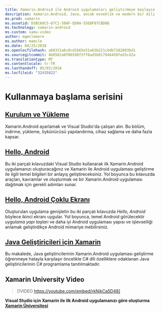 ```yaml
---
title: Xamarin.Android ile Android uygulamaları geliştirmeye başlayın
description: Xamarin.Android, Java, ancak esneklik ve modern bir dili (C#) şıklık, .NET temel sınıf kitaplığı (BCL) ve birinci sınıf bir IDE (gücünü ile olduğu gibi aynı kullanıcı Arabirimi denetimlerini kullanarak yerel Android uygulamaları oluşturmak mümkün kılar Visual Studio) parmaklarınızın ucunda. Bu seri Xamarin.Android geliştirme ile ilgili temel bilgiler sunar. İşlem, Kurulum ve yükleme ilk uygulamanızı oluşturma için alır.
ms.prod: xamarin
ms.assetid: D3BC68C5-87C1-50AF-ED0A-55EBF07CBD8B
ms.technology: xamarin-android
ms.custom: xamu-video
author: mgmclemore
ms.author: mamcle
ms.date: 04/25/2018
ms.openlocfilehash: a60331a6c8cd1b65e51a63b221cbdb7182803bd1
ms.sourcegitcommit: 4b0582a0f06598f3ff8ad5b817946459fed3c42a
ms.translationtype: MT
ms.contentlocale: tr-TR
ms.lasthandoff: 05/03/2018
ms.locfileid: "32435822"
---
```

# <a name="getting-started-series"></a>Kullanmaya başlama serisini

##  <a name="setup-and-installationandroidget-startedinstallationindexmd"></a>[Kurulum ve Yükleme](~/android/get-started/installation/index.md)

Xamarin.Android ayarlamak ve Visual Studio'da çalışan alın. Bu bölüm, indirme, yükleme, öykünücüsü yapılandırma, cihaz sağlama ve daha fazla kapsar.


##  <a name="hello-androidandroidget-startedhello-androidindexmd"></a>[Hello, Android](~/android/get-started/hello-android/index.md)

Bu iki parçalı kılavuzdaki Visual Studio kullanarak ilk Xamarin.Android uygulamanızı oluşturacağınız ve Xamarin ile Android uygulaması geliştirme ile ilgili temel bilgileri bir anlayış geliştireceksiniz.
Yol boyunca bu kılavuzda araçları, kavramlar ve oluşturmak ve bir Xamarin.Android uygulaması dağıtmak için gerekli adımları sunar.


##  <a name="hello-android-multiscreenandroidget-startedhello-android-multiscreenindexmd"></a>[Hello, Android Çoklu Ekranı](~/android/get-started/hello-android-multiscreen/index.md)

Oluşturulan uygulama genişletin bu iki parçalı kılavuzda _Hello, Android_ böylece ikinci ekranı uygular. Yol boyunca, temel Android görülecektir *uygulama yapı taşları* ve daha iyi Android uygulaması yapısı ve işlevselliği anlamak geliştirdikçe Android mimariye inebilirsiniz.


##  <a name="xamarin-for-java-developersandroidget-startedjava-developersmd"></a>[Java Geliştiricileri için Xamarin](~/android/get-started/java-developers.md)

Bu makalede, Java geliştiricilerinin Xamarin.Android uygulaması geliştirme öğrenmeye hatayla karşılaşır öncelikle C# dili özelliklere odaklanan Java geliştiricilerinin C# programlama tanıtılmaktadır.

## <a name="xamarin-university-video"></a>Xamarin University Video

> [!VIDEO https://youtube.com/embed/rkNikCa5D48]

**Visual Studio için Xamarin ile ilk Android uygulamanızı göre oluşturma [Xamarin Üniversitesi](https://university.xamarin.com)**